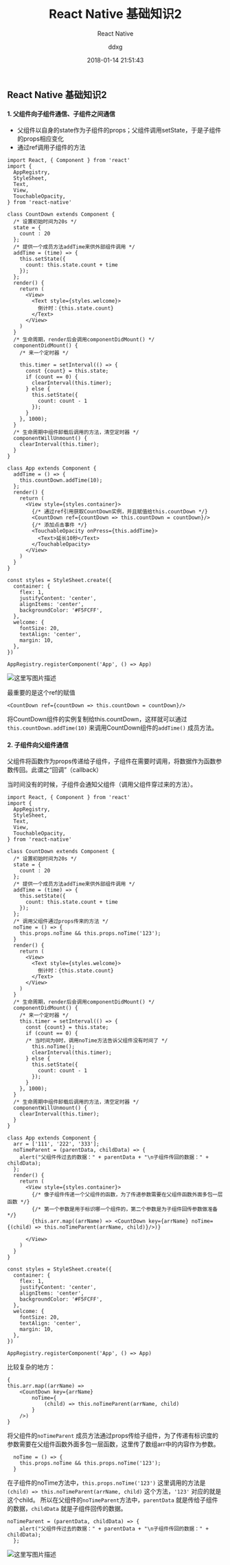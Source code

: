 ﻿---
layout:     post
title:      "React Native 基础知识2"
subtitle:   "React Native"
date:       2018-01-14 21:51:43
author:     "ddxg"
header-img: "img/home-bg-o.jpg"
header-mask: 0.3
catalog:    true
tags:
    - 前端开发
    - React Native
---


## **React Native 基础知识2** 

#### **1. 父组件向子组件通信、子组件之间通信** 

 - 父组件以自身的state作为子组件的props；父组件调用setState，于是子组件的props相应变化
 - 通过ref调用子组件的方法

```
import React, { Component } from 'react'
import {
  AppRegistry,
  StyleSheet,
  Text,
  View,
  TouchableOpacity,
} from 'react-native'

class CountDown extends Component {
  /* 设置初始时间为20s */
  state = {
    count : 20
  };
  /* 提供一个成员方法addTime来供外部组件调用 */
  addTime = (time) => {
    this.setState({
      count: this.state.count + time
    });
  };
  render() {
    return (
      <View>
        <Text style={styles.welcome}>
          倒计时：{this.state.count}
        </Text>
      </View>
    )
  }
  /* 生命周期，render后会调用componentDidMount() */
  componentDidMount() {
    /* 来一个定时器 */
    
    this.timer = setInterval(() => {
      const {count} = this.state;
      if (count == 0) {
        clearInterval(this.timer);
      } else {
        this.setState({
          count: count - 1
        });
      }
    }, 1000);
  }
  /* 生命周期中组件卸载后调用的方法，清空定时器 */
  componentWillUnmount() {
    clearInterval(this.timer);
  }
}

class App extends Component {
  addTime = () => {
    this.countDown.addTime(10);
  };
  render() {
    return (
      <View style={styles.container}>
        {/* 通过ref引用获取CountDown实例，并且赋值给this.countDown */}
        <CountDown ref={countDown => this.countDown = countDown}/>
        {/* 添加点击事件 */}
        <TouchableOpacity onPress={this.addTime}>
          <Text>延长10秒</Text>
        </TouchableOpacity>
      </View>
    )
  }
}

const styles = StyleSheet.create({
  container: {
    flex: 1,
    justifyContent: 'center',
    alignItems: 'center',
    backgroundColor: '#F5FCFF',
  },
  welcome: {
    fontSize: 20,
    textAlign: 'center',
    margin: 10,
  },
})

AppRegistry.registerComponent('App', () => App)

```
![这里写图片描述](http://img.blog.csdn.net/20180121173837345?watermark/2/text/aHR0cDovL2Jsb2cuY3Nkbi5uZXQvQWxpZ3VhZ3Vh/font/5a6L5L2T/fontsize/400/fill/I0JBQkFCMA==/dissolve/70/gravity/SouthEast)

最重要的是这个ref的赋值
```
<CountDown ref={countDown => this.countDown = countDown}/>
```
将CountDown组件的实例复制给this.countDown，这样就可以通过`this.countDown.addTime(10)` 来调用CountDown组件的`addTime()` 成员方法。

#### **2. 子组件向父组件通信** 

父组件将函数作为props传递给子组件，子组件在需要时调用，将数据作为函数参数传回。此谓之“回调”（callback）

当时间没有的时候，子组件会通知父组件（调用父组件穿过来的方法）。
```
import React, { Component } from 'react'
import {
  AppRegistry,
  StyleSheet,
  Text,
  View,
  TouchableOpacity,
} from 'react-native'

class CountDown extends Component {
  /* 设置初始时间为20s */
  state = {
    count : 20
  };
  /* 提供一个成员方法addTime来供外部组件调用 */
  addTime = (time) => {
    this.setState({
      count: this.state.count + time
    });
  };
  /* 调用父组件通过props传来的方法 */
  noTime = () => {
    this.props.noTime && this.props.noTime('123');
  }
  render() {
    return (
      <View>
        <Text style={styles.welcome}>
          倒计时：{this.state.count}
        </Text>
      </View>
    )
  }
  /* 生命周期，render后会调用componentDidMount() */
  componentDidMount() {
    /* 来一个定时器 */
    this.timer = setInterval(() => {
      const {count} = this.state;
      if (count == 0) {
      /* 当时间为0时，调用noTime方法告诉父组件没有时间了 */
        this.noTime();
        clearInterval(this.timer);
      } else {
        this.setState({
          count: count - 1
        });
      }
    }, 1000);
  }
  /* 生命周期中组件卸载后调用的方法，清空定时器 */
  componentWillUnmount() {
    clearInterval(this.timer);
  }
}

class App extends Component {
  arr = ['111', '222', '333'];
  noTimeParent = (parentData, childData) => {
    alert("父组件传过去的数据：" + parentData + "\n子组件传回的数据：" + childData);
  };
  render() {
    return (
      <View style={styles.container}>
        {/* 像子组件传递一个父组件的函数，为了传递参数需要在父组件函数外面多包一层函数 */}
        {/* 第一个参数是用于标识哪一个组件的，第二个参数是为子组件回传参数做准备 */}
        {this.arr.map((arrName) => <CountDown key={arrName} noTime={(child) => this.noTimeParent(arrName, child)}/>)}
        
      </View>
    )
  }
}

const styles = StyleSheet.create({
  container: {
    flex: 1,
    justifyContent: 'center',
    alignItems: 'center',
    backgroundColor: '#F5FCFF',
  },
  welcome: {
    fontSize: 20,
    textAlign: 'center',
    margin: 10,
  },
})

AppRegistry.registerComponent('App', () => App)

```
比较复杂的地方：
```
{
this.arr.map((arrName) => 
	<CountDown key={arrName} 
		noTime={
			(child) => this.noTimeParent(arrName, child)
		}
	/>)
}
```
将父组件的`noTimeParent` 成员方法通过props传给子组件，为了传递有标识度的参数需要在父组件函数外面多包一层函数，这里传了数组arr中的内容作为参数。


```
  noTime = () => {
    this.props.noTime && this.props.noTime('123');
  }
```
在子组件的noTime方法中，`this.props.noTime('123')` 这里调用的方法是`(child) => this.noTimeParent(arrName, child)` 这个方法，`'123'` 对应的就是这个child。
所以在父组件的`noTimeParent`方法中，`parentData` 就是传给子组件的数据，`childData` 就是子组件回传的数据。

```
noTimeParent = (parentData, childData) => {
    alert("父组件传过去的数据：" + parentData + "\n子组件传回的数据：" + childData);
  };
```
![这里写图片描述](http://img.blog.csdn.net/20180121194153685?watermark/2/text/aHR0cDovL2Jsb2cuY3Nkbi5uZXQvQWxpZ3VhZ3Vh/font/5a6L5L2T/fontsize/400/fill/I0JBQkFCMA==/dissolve/70/gravity/SouthEast)
